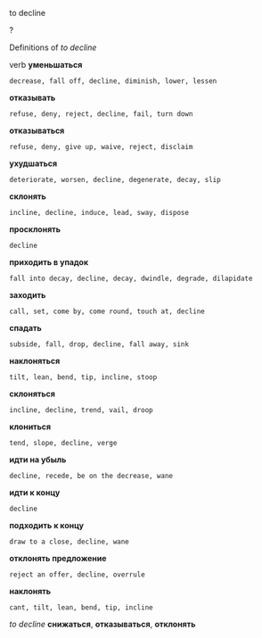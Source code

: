 to decline

?


Definitions of _to decline_

verb
**уменьшаться**

    decrease, fall off, decline, diminish, lower, lessen
**отказывать**

    refuse, deny, reject, decline, fail, turn down
**отказываться**

    refuse, deny, give up, waive, reject, disclaim
**ухудшаться**

    deteriorate, worsen, decline, degenerate, decay, slip
**склонять**

    incline, decline, induce, lead, sway, dispose
**просклонять**

    decline
**приходить в упадок**

    fall into decay, decline, decay, dwindle, degrade, dilapidate
**заходить**

    call, set, come by, come round, touch at, decline
**спадать**

    subside, fall, drop, decline, fall away, sink
**наклоняться**

    tilt, lean, bend, tip, incline, stoop
**склоняться**

    incline, decline, trend, vail, droop
**клониться**

    tend, slope, decline, verge
**идти на убыль**

    decline, recede, be on the decrease, wane
**идти к концу**

    decline
**подходить к концу**

    draw to a close, decline, wane
**отклонять предложение**

    reject an offer, decline, overrule
**наклонять**

    cant, tilt, lean, bend, tip, incline

_to decline_
**снижаться**, **отказываться**, **отклонять**
